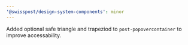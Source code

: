 ```yaml
---
'@swisspost/design-system-components': minor
---
```


Added optional safe triangle and trapeziod to `post-popovercontainer` to improve accessability.
